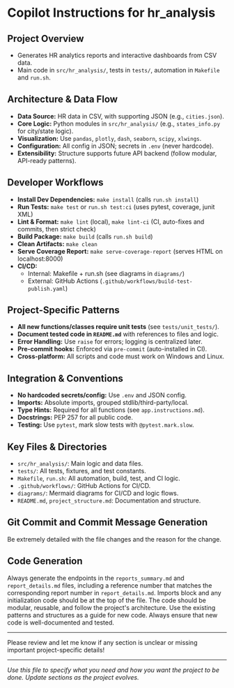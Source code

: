 # Copilot Instructions for hr_analysis

## Project Overview
- Generates HR analytics reports and interactive dashboards from CSV data.
- Main code in `src/hr_analysis/`, tests in `tests/`, automation in `Makefile` and `run.sh`.

## Architecture & Data Flow
- **Data Source:** HR data in CSV, with supporting JSON (e.g., `cities.json`).
- **Core Logic:** Python modules in `src/hr_analysis/` (e.g., `states_info.py` for city/state logic).
- **Visualization:** Use `pandas`, `plotly`, `dash`, `seaborn`, `scipy`, `xlwings`.
- **Configuration:** All config in JSON; secrets in `.env` (never hardcode).
- **Extensibility:** Structure supports future API backend (follow modular, API-ready patterns).

## Developer Workflows
- **Install Dev Dependencies:** `make install` (calls `run.sh install`)
- **Run Tests:** `make test` or `run.sh test:ci` (uses pytest, coverage, junit XML)
- **Lint & Format:** `make lint` (local), `make lint-ci` (CI, auto-fixes and commits, then strict check)
- **Build Package:** `make build` (calls `run.sh build`)
- **Clean Artifacts:** `make clean`
- **Serve Coverage Report:** `make serve-coverage-report` (serves HTML on localhost:8000)
- **CI/CD:** 
  - Internal: Makefile + run.sh (see diagrams in `diagrams/`)
  - External: GitHub Actions (`.github/workflows/build-test-publish.yaml`)

## Project-Specific Patterns
- **All new functions/classes require unit tests** (see `tests/unit_tests/`).
- **Document tested code in `README.md`** with references to files and logic.
- **Error Handling:** Use `raise` for errors; logging is centralized later.
- **Pre-commit hooks:** Enforced via `pre-commit` (auto-installed in CI).
- **Cross-platform:** All scripts and code must work on Windows and Linux.

## Integration & Conventions
- **No hardcoded secrets/config:** Use `.env` and JSON config.
- **Imports:** Absolute imports, grouped stdlib/third-party/local.
- **Type Hints:** Required for all functions (see `app.instructions.md`).
- **Docstrings:** PEP 257 for all public code.
- **Testing:** Use `pytest`, mark slow tests with `@pytest.mark.slow`.

## Key Files & Directories
- `src/hr_analysis/`: Main logic and data files.
- `tests/`: All tests, fixtures, and test constants.
- `Makefile`, `run.sh`: All automation, build, test, and CI logic.
- `.github/workflows/`: GitHub Actions for CI/CD.
- `diagrams/`: Mermaid diagrams for CI/CD and logic flows.
- `README.md`, `project_structure.md`: Documentation and structure.

## Git Commit and Commit Message Generation
Be extremely detailed with the file changes and the reason for the change.

## Code Generation
Always generate the endpoints in the `reports_summary.md` and `report_details.md` files, including a reference number that matches the corresponding report number in `report_details.md`. Imports block and any initialization code should be at the top of the file.
The code should be modular, reusable, and follow the project's architecture. Use the existing patterns and structures as a guide for new code. Always ensure that new code is well-documented and tested.

---

Please review and let me know if any section is unclear or missing important project-specific details!

---

*Use this file to specify what you need and how you want the project to be done. Update sections as the project evolves.*